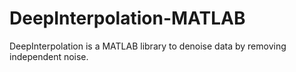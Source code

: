# DeepInterpolation-MATLAB
DeepInterpolation is a MATLAB library to denoise data by removing independent noise.
